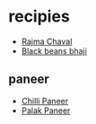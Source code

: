 # recipies

- [Rajma Chaval](rajma_rice.md)
- [Black beans bhaji](black_beans_bhaji.md)

## paneer
- [Chilli Paneer](paneer/Chilli_paneer.pdf)
- [Palak Paneer](paneer/palak_paneer.org)
